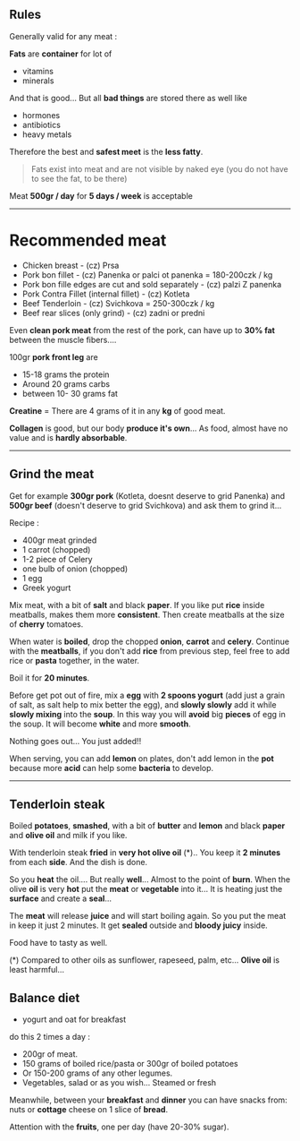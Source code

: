 ## Rules 

Generally valid for any meat :

**Fats** are **container** for lot of   

* vitamins   
* minerals  

And that is good... But all **bad things** are stored there as well like  

* hormones  
* antibiotics  
* heavy metals  
  
Therefore the best and **safest meet** is the **less fatty**.

> Fats exist into meat and are not visible by naked eye  (you do not have to see the fat, to be there)  

Meat **500gr / day** for **5 days / week** is acceptable

----------

# Recommended meat

* Chicken breast - (cz) Prsa
* Pork bon fillet - (cz) Panenka or palci ot panenka = 180-200czk / kg
* Pork bon fille edges are cut and sold separately - (cz) palzi Z panenka
* Pork Contra Fillet (internal fillet) - (cz) Kotleta
* Beef Tenderloin - (cz) Svichkova = 250-300czk / kg
* Beef rear slices (only grind) - (cz) zadni or predni

Even **clean pork meat** from the rest of the pork, can have up to **30% fat** between the muscle fibers.... 

100gr **pork front leg** are 

* 15-18 grams the protein  
* Around 20 grams carbs  
* between 10- 30 grams fat  

**Creatine** = There are 4 grams of it in any **kg** of good meat.


**Collagen** is good, but our body **produce it's own**... As food, almost have no value and is **hardly absorbable**.



----------

## Grind the meat

Get for example **300gr pork** (Kotleta, doesnt deserve to grid Panenka) and **500gr beef** (doesn't deserve to grid Svichkova) and ask them to grind it...


Recipe :  

* 400gr meat grinded  
* 1 carrot (chopped)
* 1-2 piece of Celery
* one bulb of onion (chopped)
* 1 egg
* Greek yogurt

Mix meat, with a bit of **salt** and black **paper**. If you like put **rice** inside meatballs, makes them more **consistent**. Then create meatballs at the size of **cherry** tomatoes. 

When water is **boiled**, drop the chopped **onion**, **carrot** and **celery**. Continue with the **meatballs**, if you don't add **rice** from previous step, feel free to add rice or **pasta** together, in the water.

Boil it for **20 minutes**.

Before get pot out of fire, mix a **egg** with **2 spoons yogurt**  (add just a grain of salt, as salt help to mix better the egg), and **slowly slowly** add it while **slowly mixing** into the **soup**. In this way you will **avoid** big **pieces** of egg in the soup. It will become **white** and more **smooth**.

Nothing goes out... You just added!!

When serving, you can add **lemon** on plates, don't add lemon in the **pot** because more **acid** can help some **bacteria** to develop.


----------

## Tenderloin steak

Boiled **potatoes**, **smashed**, with a bit of **butter** and **lemon** and black **paper** and **olive oil**  and milk if you like. 

With tenderloin steak **fried** in **very hot olive oil** (*).. You keep it **2 minutes** from each **side**. And the dish is done.

So you **heat** the oil.... But really **well**... Almost to the point of **burn**. When the olive **oil** is very **hot** put the **meat** or **vegetable** into it... It is heating just the **surface** and create a **seal**...

The **meat** will release **juice** and will start boiling again. So you put the meat in keep it just 2 minutes.
It get **sealed** outside and **bloody juicy** inside.


Food have to tasty as well.

(*) Compared to other oils as sunflower, rapeseed, palm, etc... **Olive oil** is least harmful...


## Balance diet

* yogurt and oat for breakfast 


do this 2 times a day :

* 200gr of meat.
* 150 grams of boiled rice/pasta or 300gr of boiled potatoes 
* Or 150-200 grams of any other legumes.
* Vegetables, salad or as you wish... Steamed or fresh

Meanwhile, between your **breakfast** and **dinner** you can have snacks from: nuts
or **cottage** cheese on 1 slice of **bread**.

Attention with the **fruits**, one per day (have 20-30% sugar).


